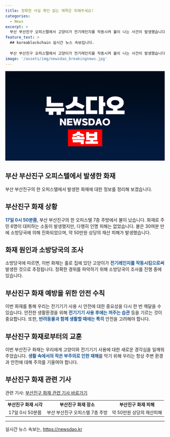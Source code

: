 ```yaml
---
title: 정확한 사실 확인 없는 제목은 피해주세요!
categories:
  - News
excerpt: >
  부산 부산진구 오피스텔에서 고양이가 전기레인지를 작동시켜 불이 나는 사건이 발생했습니다. 다행히 인명 피해는 없었지만 주민 6명이 대피하는 소동이 있었습니다. 불은 30여분 만에 꺼졌으며, 50만원 상당의 재산피해가 발생했습니다. 소방당국은 고양이가 전기레인지를 작동시켜 사고가 발생했을 가능성을 조사 중입니다.
feature_text: >
  ## koreablockchain 실시간 뉴스 속보입니다.

  부산 부산진구 오피스텔에서 고양이가 전기레인지를 작동시켜 불이 나는 사건이 발생했습니다. 다행히 인명 피해는 없었지만 주민 6명이 대피하는 소동이 있었습니다. 불은 30여분 만에 꺼졌으며, 50만원 상당의 재산피해가 발생했습니다. 소방당국은 고양이가 전기레인지를 작동시켜 사고가 발생했을 가능성을 조사 중입니다.
image: '/assets/img/newsdao_breakingnews.jpg'
---
```


<p><img src="/assets/img/newsdao_breakingnews.jpg" alt="koreablockchain 속보" /></p>

<h2 data-ke-size="size26">부산 부산진구 오피스텔에서 발생한 화재</h2>

<p data-ke-size="size16">부산 부산진구의 한 오피스텔에서 발생한 화재에 대한 정보를 정리해 보겠습니다.</p>

<h2>부산진구 화재 상황</h2>

<p data-ke-size="size16"><b><span style="color: #1a5490;">17일 0시 50분쯤</span></b>, 부산 부산진구의 한 오피스텔 7층 주방에서 불이 났습니다. 화재로 주민 6명이 대피하는 소동이 발생했지만, 다행히 인명 피해는 없었습니다. 불은 30여분 만에 소방당국에 의해 진화되었으며, 약 50만원 상당의 재산 피해가 발생했습니다.</p>

<h2>화재 원인과 소방당국의 조사</h2>

<p data-ke-size="size16">소방당국에 따르면, 이번 화재는 홀로 집에 있던 고양이가 <b><span style="color: #1a5490;">전기레인지를 작동시킴으로써</span></b> 발생한 것으로 추정됩니다. 정확한 경위를 파악하기 위해 소방당국이 조사를 진행 중에 있습니다.</p>

<h2>부산진구 화재 예방을 위한 안전 수칙</h2>

<p data-ke-size="size16">이번 화재를 통해 우리는 전기기기 사용 시 안전에 대한 중요성을 다시 한 번 깨달을 수 있습니다. 안전한 생활환경을 위해 <b><span style="color: #1a5490;">전기기기 사용 후에는 꺼주는 습관</span></b> 등을 기르는 것이 중요합니다. 또한, <b><span style="color: #1a5490;">반려동물과 함께 생활할 때에는 특히</span></b> 안전을 고려해야 합니다.</p>

<h2>부산진구 화재로부터의 교훈</h2>

<p data-ke-size="size16">이번 부산진구 화재는 우리에게 고양이와 전기기기 사용에 대한 새로운 경각심을 일깨워 주었습니다. <b><span style="color: #1a5490;">생활 속에서의 작은 부주의로 인한 재해</span></b>를 막기 위해 우리는 항상 주변 환경과 안전에 대해 주의를 기울여야 합니다.</p>

<h2>부산진구 화재 관련 기사</h2>

<p data-ke-size="size16">관련 기사: <a href="https://news.naver.com/main/read.nhn?mode=LSD&mid=sec&sid1=102&oid=001&aid=0012522958" target="_blank">부산진구 화재 관련 기사 바로가기</a></p>

<table>
    <tr>
        <td style="text-align: center; height: 17px;"><b>부산진구 화재 시각</b></td>
        <td style="text-align: center; height: 17px;"><b>부산진구 화재 장소</b></td>
        <td style="text-align: center; height: 17px;"><b>부산진구 화재 피해</b></td>
    </tr>
    <tr>
        <td style="text-align: center; height: 17px;">17일 0시 50분쯤</td>
        <td style="text-align: center; height: 17px;">부산 부산진구 오피스텔 7층 주방</td>
        <td style="text-align: center; height: 17px;">약 50만원 상당의 재산피해</td>
    </tr>
</table>

<hr>
실시간 뉴스 속보는, <a href="https://newsdao.kr" rel="dofollow">https://newsdao.kr</a>


